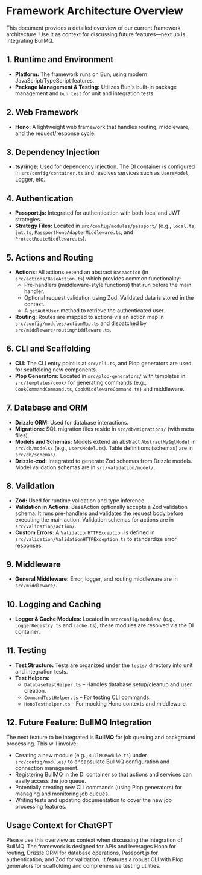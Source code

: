 # Framework Architecture Overview

This document provides a detailed overview of our current framework architecture. Use it as context for discussing future features—next up is integrating BullMQ.

## 1. Runtime and Environment

- **Platform:** The framework runs on Bun, using modern JavaScript/TypeScript features.
- **Package Management & Testing:** Utilizes Bun's built-in package management and `bun test` for unit and integration tests.

## 2. Web Framework

- **Hono:** A lightweight web framework that handles routing, middleware, and the request/response cycle.

## 3. Dependency Injection

- **tsyringe:** Used for dependency injection. The DI container is configured in `src/config/container.ts` and resolves services such as `UsersModel`, Logger, etc.

## 4. Authentication

- **Passport.js:** Integrated for authentication with both local and JWT strategies.
- **Strategy Files:** Located in `src/config/modules/passport/` (e.g., `local.ts`, `jwt.ts`, `PassportHonoAdapterMiddleware.ts`, and `ProtectRouteMiddleware.ts`).

## 5. Actions and Routing

- **Actions:** All actions extend an abstract `BaseAction` (in `src/actions/BaseAction.ts`) which provides common functionality:
    - Pre-handlers (middleware-style functions) that run before the main handler.
    - Optional request validation using Zod. Validated data is stored in the context.
    - A `getAuthUser` method to retrieve the authenticated user.
- **Routing:** Routes are mapped to actions via an action map in `src/config/modules/actionMap.ts` and dispatched by `src/middleware/routingMiddleware.ts`.

## 6. CLI and Scaffolding

- **CLI:** The CLI entry point is at `src/cli.ts`, and Plop generators are used for scaffolding new components.
- **Plop Generators:** Located in `src/plop-generators/` with templates in `src/templates/cook/` for generating commands (e.g., `CookCommandCommand.ts`, `CookMiddlewareCommand.ts`) and middleware.

## 7. Database and ORM

- **Drizzle ORM:** Used for database interactions.
- **Migrations:** SQL migration files reside in `src/db/migrations/` (with meta files).
- **Models and Schemas:** Models extend an abstract `AbstractMySqlModel` in `src/db/models/` (e.g., `UsersModel.ts`). Table definitions (schemas) are in `src/db/schemas/`.
- **Drizzle-zod:** Integrated to generate Zod schemas from Drizzle models. Model validation schemas are in `src/validation/model/`.

## 8. Validation

- **Zod:** Used for runtime validation and type inference.
- **Validation in Actions:** BaseAction optionally accepts a Zod validation schema. It runs pre-handlers and validates the request body before executing the main action. Validation schemas for actions are in `src/validation/action/`.
- **Custom Errors:** A `ValidationHTTPException` is defined in `src/validation/ValidationHTTPException.ts` to standardize error responses.

## 9. Middleware

- **General Middleware:** Error, logger, and routing middleware are in `src/middleware/`.

## 10. Logging and Caching

- **Logger & Cache Modules:** Located in `src/config/modules/` (e.g., `LoggerRegistry.ts` and `cache.ts`), these modules are resolved via the DI container.

## 11. Testing

- **Test Structure:** Tests are organized under the `tests/` directory into unit and integration tests.
- **Test Helpers:**
    - `DatabaseTestHelper.ts` – Handles database setup/cleanup and user creation.
    - `CommandTestHelper.ts` – For testing CLI commands.
    - `HonoTestHelper.ts` – For mocking Hono contexts and middleware.

## 12. Future Feature: BullMQ Integration

The next feature to be integrated is **BullMQ** for job queuing and background processing. This will involve:

- Creating a new module (e.g., `BullMQModule.ts`) under `src/config/modules/` to encapsulate BullMQ configuration and connection management.
- Registering BullMQ in the DI container so that actions and services can easily access the job queue.
- Potentially creating new CLI commands (using Plop generators) for managing and monitoring job queues.
- Writing tests and updating documentation to cover the new job processing features.

## Usage Context for ChatGPT

Please use this overview as context when discussing the integration of BullMQ. The framework is designed for APIs and leverages Hono for routing, Drizzle ORM for database operations, Passport.js for authentication, and Zod for validation. It features a robust CLI with Plop generators for scaffolding and comprehensive testing utilities.

